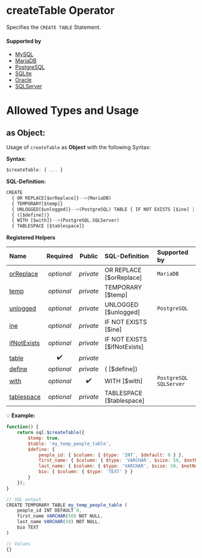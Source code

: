 # createTable Operator
Specifies the `CREATE TABLE` Statement.

#### Supported by
- [MySQL](https://dev.mysql.com/doc/refman/5.7/en/create-table.html)
- [MariaDB](https://mariadb.com/kb/en/library/create-table/)
- [PostgreSQL](https://www.postgresql.org/docs/9.5/static/sql-createtable.html)
- [SQLite](https://sqlite.org/lang_createtable.html)
- [Oracle](https://docs.oracle.com/cd/B19306_01/server.102/b14200/statements_7002.htm)
- [SQLServer](https://docs.microsoft.com/en-us/sql/t-sql/statements/create-table-transact-sql)

# Allowed Types and Usage

## as Object:

Usage of `createTable` as **Object** with the following Syntax:

**Syntax:**

```javascript
$createTable: { ... }
```

**SQL-Definition:**
```javascript
CREATE
  { OR REPLACE[$orReplace]}-->(MariaDB)
  { TEMPORARY[$temp]}
  { UNLOGGED[$unlogged]}-->(PostgreSQL) TABLE { IF NOT EXISTS [$ine] | [$ifNotExists] } <$table>
  { ([$define])}
  { WITH [$with]}-->(PostgreSQL,SQLServer)
  { TABLESPACE [$tablespace]}
```

**Registered Helpers**

Name|Required|Public|SQL-Definition|Supported by
:---|:------:|:----:|:-------------|:-----------
[orReplace](./private/orReplace/)|*optional*|*private*| OR REPLACE [$orReplace]|`MariaDB` 
[temp](./private/temp/)|*optional*|*private*| TEMPORARY [$temp]|
[unlogged](./private/unlogged/)|*optional*|*private*| UNLOGGED [$unlogged]|`PostgreSQL` 
[ine](./private/ine/)|*optional*|*private*| IF NOT EXISTS  [$ine] |
[ifNotExists](./private/ifNotExists/)|*optional*|*private*| IF NOT EXISTS  [$ifNotExists] |
[table](./private/table/)|:heavy_check_mark:|*private*||
[define](./private/define/)|*optional*|*private*| ( [$define])|
[with](../../operators/with/)|*optional*|:heavy_check_mark:| WITH  [$with]|`PostgreSQL` `SQLServer` 
[tablespace](./private/tablespace/)|*optional*|*private*| TABLESPACE  [$tablespace]|

:bulb: **Example:**
```javascript
function() {
    return sql.$createTable({
        $temp: true,
        $table: 'my_temp_people_table',
        $define: {
            people_id: { $column: { $type: 'INT', $default: 0 } },
            first_name: { $column: { $type: 'VARCHAR', $size: 50, $notNull: true } },
            last_name: { $column: { $type: 'VARCHAR', $size: 50, $notNull: true } },
            bio: { $column: { $type: 'TEXT' } }
        }
    });
}

// SQL output
CREATE TEMPORARY TABLE my_temp_people_table (
    people_id INT DEFAULT 0,
    first_name VARCHAR(50) NOT NULL,
    last_name VARCHAR(50) NOT NULL,
    bio TEXT
)

// Values
{}
```

